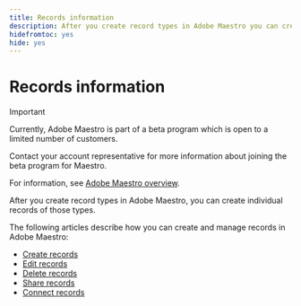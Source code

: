 ```yaml
---
title: Records information
description: After you create record types in Adobe Maestro you can create individual records of those types. The following articles describe how you can create and manage records in Adobe Maestro. 
hidefromtoc: yes
hide: yes
---
```


<!-- update the metadata with real information when making this available in TOC and in the left nav
---
title: The architecture and fields of Adobe Maestro
description: The following articles describe how you can create and manage records in Adobe Maestro. 
hidefromtoc: yes
author: Alina
feature: Work Management
role: User
hide: yes
---
-->

# Records information

>[!IMPORTANT]
>
>Currently, Adobe Maestro is part of a beta program which is open to a limited number of customers. 
>
>Contact your account representative for more information about joining the beta program for Maestro.
>
>For information, see [Adobe Maestro overview](../maestro-overview.md).

After you create record types in Adobe Maestro, you can create individual records of those types. 

The following articles describe how you can create and manage records in Adobe Maestro:

* [Create records](../records/create-records.md)
* [Edit records](../records/edit-records.md)
* [Delete records](../records/delete-records.md)
* [Share records](../records/share-records.md)
* [Connect records](../records/connect-records.md)
